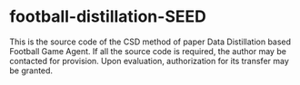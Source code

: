# football-distillation-SEED
This is the source code of the CSD method of paper Data Distillation based Football Game Agent. If all the source code is required, the author may be contacted for provision. Upon evaluation, authorization for its transfer may be granted.
